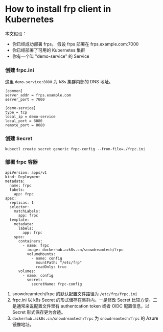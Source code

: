# How to install frp client in Kubernetes

本文假设：

* 你已经成功部署 frps。 假设 frps 部署在 frps.example.com:7000
* 你已经部署了可用的 Kubernetes 集群
* 你有一个叫 "demo-service" 的 Service

### 创建 frpc.ini

这里 `demo-service:8080` 为 k8s 集群内部的 DNS 地址。

```text
[common]
server_addr = frps.example.com
server_port = 7000

[demo-service]
type = tcp
local_ip = demo-service
local_port = 8080
remote_port = 8080
```

### 创建 Secret

```text
kubectl create secret generic frpc-config --from-file=./frpc.ini
```

### 部署 frpc 容器

```text
apiVersion: apps/v1
kind: Deployment
metadata:
  name: frpc
  labels:
    app: frpc
spec:
  replicas: 1
  selector:
    matchLabels:
      app: frpc
  template:
    metadata:
      labels:
        app: frpc
    spec:
      containers:
        - name: frpc
          image: dockerhub.azk8s.cn/snowdreamtech/frpc
          volumeMounts:
            - name: config
              mountPath: "/etc/frp"
              readOnly: true
      volumes:
        - name: config
          secret:
            secretName: frpc-config
```

1. snowdreamtech/frpc 的默认配置文件路径为 `/etc/frp/frpc.ini`
2. frpc.ini 以 k8s Secret 的形式储存在集群内。一是修改 Secret 比较方便。二是通常来说配置文件里有 authentcation token 或者 OIDC 配置信息，以 Secret 形式保存更为合适。
3. `dockerhub.azk8s.cn/snowdreamtech/frpc` 为 `snowdreamtech/frpc` 的 Azure 镜像地址。

